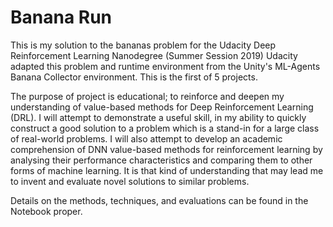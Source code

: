 # Banana Run

This is my solution to the bananas problem for the Udacity Deep Reinforcement Learning Nanodegree (Summer Session 2019) Udacity adapted this problem and runtime environment from the Unity's ML-Agents Banana Collector environment. This is the first of 5 projects.

The purpose of project is educational; to reinforce and deepen my understanding of value-based methods for Deep Reinforcement Learning (DRL). I will attempt to demonstrate a useful skill, in my ability to quickly construct a good solution to a problem which is a stand-in for a large class of real-world problems. I will also attempt to develop an academic comprehension of DNN value-based methods for reinforcement learning by analysing their performance characteristics and comparing them to other forms of machine learning. It is that kind of understanding that may lead me to invent and evaluate novel solutions to similar problems.

Details on the methods, techniques, and evaluations can be found in the Notebook proper.
